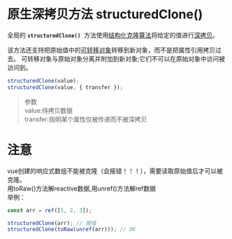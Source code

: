 # 原生深拷贝方法 structuredClone()

全局的 **`structuredClone()`**  方法使用[结构化克隆算法](https://developer.mozilla.org/zh-CN/docs/Web/API/Web_Workers_API/Structured_clone_algorithm)将给定的值进行[深拷贝](https://developer.mozilla.org/zh-CN/docs/Glossary/Deep_copy)。

该方法还支持把原始值中的[可转移对象](https://developer.mozilla.org/zh-CN/docs/Web/API/Web_Workers_API/Transferable_objects)转移到新对象，而不是把属性引用拷贝过去。 可转移对象与原始对象分离并附加到新对象;它们不可以在原始对象中访问被访问到。

```js
structuredClone(value);
structuredClone(value, { transfer });
```

> 参数<br>
> value:待拷贝数据<br>
> transfer:指明某个属性仅被传递而不被深拷贝

# **注意**

vue创建的响应式数组不能被克隆（会报错！！！），需要读取原始值后才可以被克隆。<br>
用toRaw()方法解reactive数据,用unref()方法解ref数据<br>
举例：<br>

```js
const arr = ref([1, 2, 3]);

structuredClone(arr); // 报错
structuredClone(toRaw(unref(arr))); // OK
```
